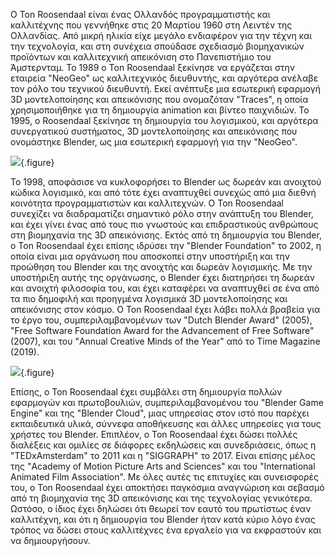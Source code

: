 Ο Ton Roosendaal είναι ένας Ολλανδός προγραμματιστής και καλλιτέχνης που γεννήθηκε στις 20 Μαρτίου 1960 στη Λειντέν της Ολλανδίας. Από μικρή ηλικία είχε μεγάλο
ενδιαφέρον για την τέχνη και την τεχνολογία, και στη συνέχεια σπούδασε σχεδιασμό βιομηχανικών προϊόντων και καλλιτεχνική απεικόνιση στο Πανεπιστήμιο του Άμστερνταμ. Το 1989 ο Ton Roosendaal ξεκίνησε να εργάζεται στην εταιρεία "NeoGeo" ως καλλιτεχνικός διευθυντής, και αργότερα ανέλαβε τον ρόλο του τεχνικού διευθυντή. Εκεί ανέπτυξε μια εσωτερική εφαρμογή 3D μοντελοποίησης και απεικόνισης που ονομαζόταν "Traces", η οποία χρησιμοποιήθηκε για τη δημιουργία animation και βίντεο παιχνιδιών. Το 1995, ο Roosendaal ξεκίνησε τη δημιουργία του λογισμικού, και αργότερα συνεργατικού συστήματος, 3D μοντελοποίησης και απεικόνισης που  ονομάστηκε Blender, ως μια εσωτερική εφαρμογή για την "NeoGeo".

![](blender-multiuser-addon){.figure}

Το 1998, αποφάσισε να κυκλοφορήσει το Blender ως δωρεάν και ανοιχτού κώδικα λογισμικό, και από τότε έχει αναπτυχθεί συνεχώς από μια διεθνή κοινότητα προγραμματιστών και καλλιτεχνών. Ο Ton Roosendaal συνεχίζει να διαδραματίζει σημαντικό ρόλο στην ανάπτυξη του Blender, και έχει γίνει ένας από τους πιο γνωστούς και επιδραστικούς ανθρώπους στη βιομηχανία της 3D απεικόνισης. Εκτός από τη δημιουργία του Blender, ο Ton Roosendaal έχει επίσης ιδρύσει την "Blender Foundation" το 2002, η οποία είναι μια οργάνωση που αποσκοπεί στην υποστήριξη και την προώθηση του Blender και της ανοιχτής και δωρεάν λογισμικής. Με την υποστήριξη αυτής της οργάνωσης, ο Blender έχει διατηρήσει τη δωρεάν και ανοιχτή φιλοσοφία του, και έχει καταφέρει να αναπτυχθεί σε ένα από τα πιο δημοφιλή και προηγμένα λογισμικά 3D μοντελοποίησης και απεικόνισης στον κόσμο. Ο Ton Roosendaal έχει λάβει πολλά βραβεία για το έργο του, συμπεριλαμβανομένων των "Dutch Blender Award" (2005), "Free Software Foundation Award for the Advancement of Free Software" (2007), και του "Annual Creative Minds of the Year" από το Time Magazine (2019).

![](linux){.figure}

Επίσης, ο Ton Roosendaal έχει συμβάλει στη δημιουργία πολλών εφαρμογών και πρωτοβουλιών, συμπεριλαμβανομένου του "Blender Game Engine" και της "Blender Cloud", μιας υπηρεσίας στον ιστό που παρέχει εκπαιδευτικά υλικά, σύννεφα αποθήκευσης και άλλες υπηρεσίες για τους χρήστες του Blender. Επιπλέον, ο Ton Roosendaal έχει δώσει πολλές διαλέξεις και ομιλίες σε διάφορες εκδηλώσεις και συνεδριάσεις, όπως η "TEDxAmsterdam" το 2011 και η "SIGGRAPH" το 2017. Είναι επίσης μέλος της "Academy of Motion Picture Arts and Sciences" και του "International Animated Film Association". Με όλες αυτές τις επιτυχίες και συνεισφορές του, ο Ton Roosendaal έχει αποκτήσει παγκόσμια αναγνώριση και σεβασμό από τη βιομηχανία της 3D απεικόνισης και της τεχνολογίας γενικότερα. Ωστόσο, ο ίδιος έχει δηλώσει ότι θεωρεί τον εαυτό του πρωτίστως έναν καλλιτέχνη, και ότι η δημιουργία του Blender ήταν κατά κύριο λόγο ένας τρόπος να δώσει στους καλλιτέχνες ένα εργαλείο για να εκφραστούν και να δημιουργήσουν.
